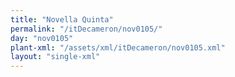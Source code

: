 ```yaml
---
title: "Novella Quinta"
permalink: "/itDecameron/nov0105/"
day: "nov0105"
plant-xml: "/assets/xml/itDecameron/nov0105.xml"
layout: "single-xml"
---
```

